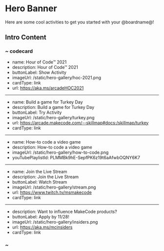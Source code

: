 # Hero Banner

Here are some cool activities to get you started with your @boardname@!

## Intro Content

### ~ codecard
* name: Hour of Code™ 2021
* description: Hour of Code™ 2021
* buttonLabel: Show Activity
* imageUrl: /static/hero-gallery/hoc-2021.png
* cardType: link
* url: https://aka.ms/arcadeHOC2021
---
* name: Build a game for Turkey Day
* description: Build a game for Turkey Day
* buttonLabel: Try Activity
* imageUrl: /static/hero-gallery/turkey.png
* url: https://arcade.makecode.com/--skillmap#docs:/skillmap/turkey
* cardType: link
---
* name: How-to code a video game
* description: How-to code a video game
* imageUrl: /static/hero-gallery/how-to-code.png
* youTubePlaylistId: PLMMBk9hE-SepfPK6z19t6aAfwbOQNY6K7
---
* name: Join the Live Stream
* description: Join the Live Stream
* buttonLabel: Watch Stream
* imageUrl: /static/hero-gallery/stream.png
* url: https://www.twitch.tv/msmakecode
* cardType: link
---
* description: Want to influence MakeCode products?
* buttonLabel: Apply by 11/28!
* imageUrl: /static/hero-gallery/insiders.png
* url: https://aka.ms/mcinsiders
* cardType: link
### ~